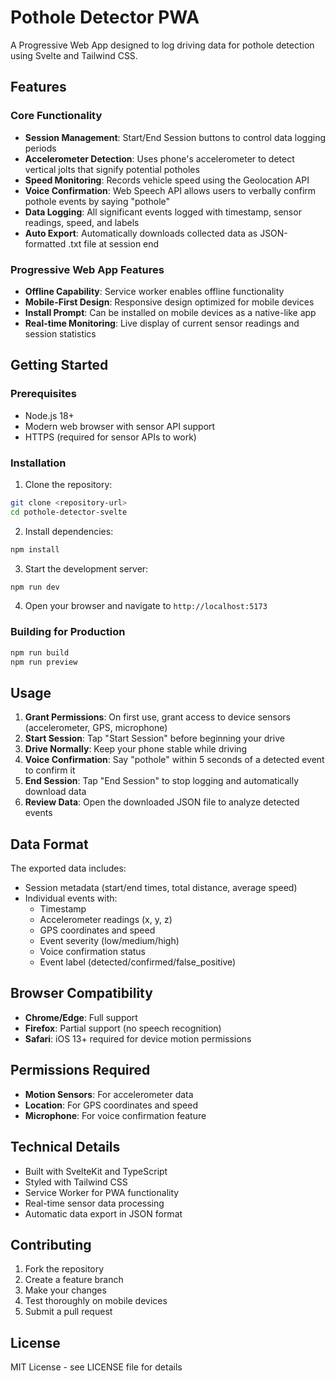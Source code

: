 # Pothole Detector PWA

A Progressive Web App designed to log driving data for pothole detection using Svelte and Tailwind CSS.

## Features

### Core Functionality
- **Session Management**: Start/End Session buttons to control data logging periods
- **Accelerometer Detection**: Uses phone's accelerometer to detect vertical jolts that signify potential potholes
- **Speed Monitoring**: Records vehicle speed using the Geolocation API
- **Voice Confirmation**: Web Speech API allows users to verbally confirm pothole events by saying "pothole"
- **Data Logging**: All significant events logged with timestamp, sensor readings, speed, and labels
- **Auto Export**: Automatically downloads collected data as JSON-formatted .txt file at session end

### Progressive Web App Features
- **Offline Capability**: Service worker enables offline functionality
- **Mobile-First Design**: Responsive design optimized for mobile devices
- **Install Prompt**: Can be installed on mobile devices as a native-like app
- **Real-time Monitoring**: Live display of current sensor readings and session statistics

## Getting Started

### Prerequisites
- Node.js 18+
- Modern web browser with sensor API support
- HTTPS (required for sensor APIs to work)

### Installation

1. Clone the repository:
```bash
git clone <repository-url>
cd pothole-detector-svelte
```

2. Install dependencies:
```bash
npm install
```

3. Start the development server:
```bash
npm run dev
```

4. Open your browser and navigate to `http://localhost:5173`

### Building for Production

```bash
npm run build
npm run preview
```

## Usage

1. **Grant Permissions**: On first use, grant access to device sensors (accelerometer, GPS, microphone)
2. **Start Session**: Tap "Start Session" before beginning your drive
3. **Drive Normally**: Keep your phone stable while driving
4. **Voice Confirmation**: Say "pothole" within 5 seconds of a detected event to confirm it
5. **End Session**: Tap "End Session" to stop logging and automatically download data
6. **Review Data**: Open the downloaded JSON file to analyze detected events

## Data Format

The exported data includes:
- Session metadata (start/end times, total distance, average speed)
- Individual events with:
  - Timestamp
  - Accelerometer readings (x, y, z)
  - GPS coordinates and speed
  - Event severity (low/medium/high)
  - Voice confirmation status
  - Event label (detected/confirmed/false_positive)

## Browser Compatibility

- **Chrome/Edge**: Full support
- **Firefox**: Partial support (no speech recognition)
- **Safari**: iOS 13+ required for device motion permissions

## Permissions Required

- **Motion Sensors**: For accelerometer data
- **Location**: For GPS coordinates and speed
- **Microphone**: For voice confirmation feature

## Technical Details

- Built with SvelteKit and TypeScript
- Styled with Tailwind CSS
- Service Worker for PWA functionality
- Real-time sensor data processing
- Automatic data export in JSON format

## Contributing

1. Fork the repository
2. Create a feature branch
3. Make your changes
4. Test thoroughly on mobile devices
5. Submit a pull request

## License

MIT License - see LICENSE file for details